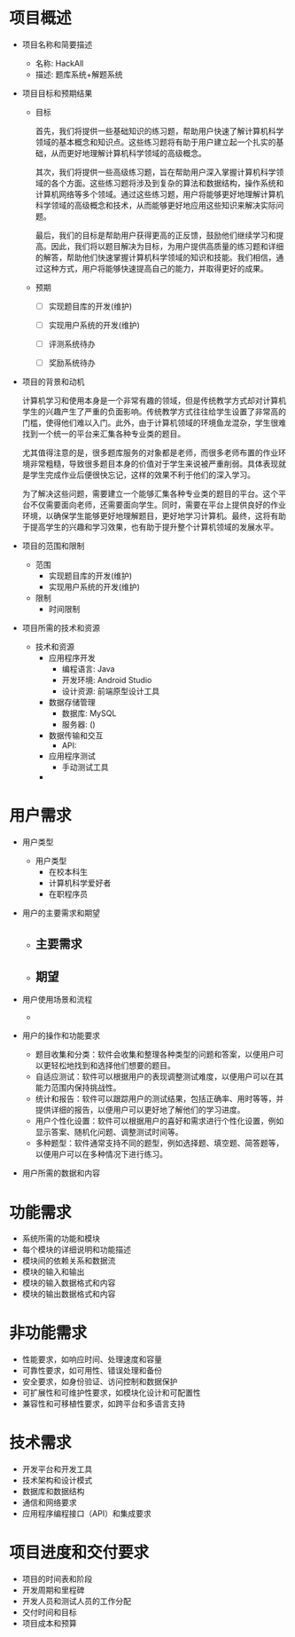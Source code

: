 # 项目概述

- 项目名称和简要描述

  - 名称: HackAll
  - 描述: 题库系统+解题系统

- 项目目标和预期结果

  - 目标

    首先，我们将提供一些基础知识的练习题，帮助用户快速了解计算机科学领域的基本概念和知识点。这些练习题将有助于用户建立起一个扎实的基础，从而更好地理解计算机科学领域的高级概念。

    其次，我们将提供一些高级练习题，旨在帮助用户深入掌握计算机科学领域的各个方面。这些练习题将涉及到复杂的算法和数据结构，操作系统和计算机网络等多个领域。通过这些练习题，用户将能够更好地理解计算机科学领域的高级概念和技术，从而能够更好地应用这些知识来解决实际问题。

    最后，我们的目标是帮助用户获得更高的正反馈，鼓励他们继续学习和提高。因此，我们将以题目解决为目标，为用户提供高质量的练习题和详细的解答，帮助他们快速掌握计算机科学领域的知识和技能。我们相信，通过这种方式，用户将能够快速提高自己的能力，并取得更好的成果。

  - 预期

    - [ ] 实现题目库的开发(维护)

    - [ ] 实现用户系统的开发(维护)

    - [ ] 评测系统待办
    - [ ] 奖励系统待办

- 项目的背景和动机

  计算机学习和使用本身是一个非常有趣的领域，但是传统教学方式却对计算机学生的兴趣产生了严重的负面影响。传统教学方式往往给学生设置了非常高的门槛，使得他们难以入门。此外，由于计算机领域的环境鱼龙混杂，学生很难找到一个统一的平台来汇集各种专业类的题目。

  尤其值得注意的是，很多题库服务的对象都是老师，而很多老师布置的作业环境非常粗糙，导致很多题目本身的价值对于学生来说被严重削弱。具体表现就是学生完成作业后便很快忘记，这样的效果不利于他们的深入学习。

  为了解决这些问题，需要建立一个能够汇集各种专业类的题目的平台。这个平台不仅需要面向老师，还需要面向学生。同时，需要在平台上提供良好的作业环境，以确保学生能够更好地理解题目，更好地学习计算机。最终，这将有助于提高学生的兴趣和学习效果，也有助于提升整个计算机领域的发展水平。

- 项目的范围和限制
  - 范围
    - 实现题目库的开发(维护)
    - 实现用户系统的开发(维护)
  - 限制
    - 时间限制
- 项目所需的技术和资源
  - 技术和资源
    - 应用程序开发
      - 编程语言: Java
      - 开发环境: Android Studio
      - 设计资源: 前端原型设计工具
    - 数据存储管理
      - 数据库: MySQL
      - 服务器: ()
    - 数据传输和交互
      - API: 
    - 应用程序测试
      - 手动测试工具
    - 

# 用户需求

- 用户类型

  - 用户类型
    - 在校本科生
    - 计算机科学爱好者
    - 在职程序员

- 用户的主要需求和期望

  - 主要需求
    - 
  - 期望
    - 

- 用户使用场景和流程

  - 

- 用户的操作和功能要求

  - 题目收集和分类：软件会收集和整理各种类型的问题和答案，以便用户可以更轻松地找到和选择他们想要的题目。
  - 自适应测试：软件可以根据用户的表现调整测试难度，以便用户可以在其能力范围内保持挑战性。
  - 统计和报告：软件可以跟踪用户的测试结果，包括正确率、用时等等，并提供详细的报告，以便用户可以更好地了解他们的学习进度。
  - 用户个性化设置：软件可以根据用户的喜好和需求进行个性化设置，例如显示答案、随机化问题、调整测试时间等。
  - 多种题型：软件通常支持不同的题型，例如选择题、填空题、简答题等，以便用户可以在多种情况下进行练习。

- 用户所需的数据和内容

  

# 功能需求

- 系统所需的功能和模块
- 每个模块的详细说明和功能描述
- 模块间的依赖关系和数据流
- 模块的输入和输出
- 模块的输入数据格式和内容
- 模块的输出数据格式和内容



# 非功能需求

- 性能要求，如响应时间、处理速度和容量
- 可靠性要求，如可用性、错误处理和备份
- 安全要求，如身份验证、访问控制和数据保护
- 可扩展性和可维护性要求，如模块化设计和可配置性
- 兼容性和可移植性要求，如跨平台和多语言支持



# 技术需求

- 开发平台和开发工具
- 技术架构和设计模式
- 数据库和数据结构
- 通信和网络要求
- 应用程序编程接口（API）和集成要求



# 项目进度和交付要求

- 项目的时间表和阶段
- 开发周期和里程碑
- 开发人员和测试人员的工作分配
- 交付时间和目标
- 项目成本和预算